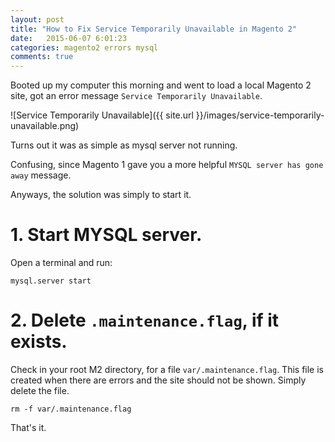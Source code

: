 ```yaml
---
layout: post
title: "How to Fix Service Temporarily Unavailable in Magento 2"
date:   2015-06-07 6:01:23
categories: magento2 errors mysql
comments: true
---
```


Booted up my computer this morning and went to load a local Magento 2 site, got an error message `Service Temporarily Unavailable`.

![Service Temporarily Unavailable]({{ site.url }}/images/service-temporarily-unavailable.png)

Turns out it was as simple as mysql server not running.

Confusing, since Magento 1 gave you a more helpful `MYSQL server has gone away` message.

Anyways, the solution was simply to start it.

# 1. Start MYSQL server.

 Open a terminal and run:

```console
mysql.server start
```
# 2. Delete `.maintenance.flag`, if it exists.

Check in your root M2 directory, for a file `var/.maintenance.flag`. This file is created when there are errors and the site should not be shown. Simply delete the file.

```console
rm -f var/.maintenance.flag
```

That's it.